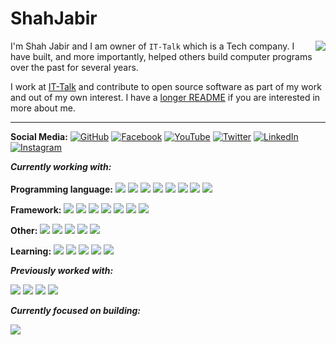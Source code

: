 # ShahJabir

<img src="/ShahJabir/ShahJabir/raw/main/images/me.jpg" align="right" />

I'm Shah Jabir and I am owner of `IT-Talk` which is a Tech company. I have built, and more importantly, helped others build computer programs over the past for several years.

I work at [IT-Talk](http://it-talk.github.io/official/index) and contribute to open source software as part of my work and out of my own interest. I have a [longer README](https://ShahJabir.github.io/README/) if you are interested in more about me.

---

**Social Media:**
[![GitHub](/ShahJabir/ShahJabir/raw/main/icons/github.png)](https://github.com/ShahJabir)
[![Facebook](/ShahJabir/ShahJabir/raw/main/icons/facebook.ico)](https://www.facebook.com/shah.jabir.90/)
[![YouTube](/ShahJabir/ShahJabir/raw/main/icons/youtube.png)](http://www.youtube.com/channel/UCkAviUrmuFv20KR9XAqy3ZA)
[![Twitter](/ShahJabir/ShahJabir/raw/main/icons/twitter.png)](https://twitter.com/ShahJabir2)
[![LinkedIn](/ShahJabir/ShahJabir/raw/main/icons/linkedin.png)](https://www.linkedin.com/in/shahjabir/)
[![Instagram](/ShahJabir/ShahJabir/raw/main/icons/instagram.png)](https://www.instagram.com/shahjabir823/)

***Currently working with:*** <br> <br>
**Programming language:**
<a href="https://www.cprogramming.com/" title="C"><img src="/ShahJabir/ShahJabir/raw/main/icons/c.png" /></a>
<a href="https://www.cprogramming.com/" title="C++"><img src="/ShahJabir/ShahJabir/raw/main/icons/cpp.png" /></a>
<a href="https://www.python.org/" title="Python"><img src="/ShahJabir/ShahJabir/raw/main/icons/python.png" /></a>
<a href="https://www.java.com/en/" title="Java"><img src="/ShahJabir/ShahJabir/raw/main/icons/java.ico" /></a>
<a href="https://en.wikipedia.org/wiki/JavaScript" title="Java Script"><img src="/ShahJabir/ShahJabir/raw/main/icons/js.jpg" /></a>
<a href="http://csharp.net/" title="C#"><img src="/ShahJabir/ShahJabir/raw/main/icons/csharp.png" /></a>
<a href="https://developer.apple.com/swift/" title="Swift"><img src="/ShahJabir/ShahJabir/raw/main/icons/swift.jpeg" /></a>
<a href="https://dart.dev/" title="Dark"><img src="/ShahJabir/ShahJabir/raw/main/icons/dart.jpg" /></a>


**Framework:**
<a href="https://www.android.com/" title="Android"><img src="/ShahJabir/ShahJabir/raw/main/icons/Android.ico" /></a>
<a href="https://www.apple.com/ios/ios-13/" title="IOS"><img src="/ShahJabir/ShahJabir/raw/main/icons/ios.jpg" /></a>
<a href="https://dotnet.microsoft.com/apps/xamarin" title="Xamarin"><img src="/ShahJabir/ShahJabir/raw/main/icons/Android.ico" /></a>
<a href="https://reactnative.dev/" title="React Native"><img src="/ShahJabir/ShahJabir/raw/main/icons/react.png" /></a>
<a href="https://flutter.dev/" title="Flutter"><img src="/ShahJabir/ShahJabir/raw/main/icons/flutter.png" /></a>
<a href="https://www.terraform.io/" title="Terraform"><img src="/ShahJabir/ShahJabir/raw/main/icons/terraform.png" /></a>
<a href="https://reactjs.org/" title="React"><img src="/ShahJabir/ShahJabir/raw/main/icons/react.png" /></a>

**Other:**
<a href="https://github.com/" title="GitHub"><img src="/ShahJabir/ShahJabir/raw/main/icons/github.png" /></a>
<a href="https://git-scm.com/" title="Git"><img src="/ShahJabir/ShahJabir/raw/main/icons/git.png" /></a>
<a href="https://www.mysql.com/" title="MySQL"><img src="/ShahJabir/ShahJabir/raw/main/icons/mysql.png" /></a>
<a href="https://www.sqlite.org/index.html" title="Sql Lite"><img src="/ShahJabir/ShahJabir/raw/main/icons/sqllite.png" /></a>
<a href="https://code.visualstudio.com/" title="Visual Studio Code"><img src="/ShahJabir/ShahJabir/raw/main/icons/vscode.png" /></a>

**Learning:**
<a href="https://golang.org/" title="Golang"><img src="/ShahJabir/ShahJabir/raw/main/icons/golang.png" /></a>
<a href="https://www.php.net/" title="PHP"><img src="/ShahJabir/ShahJabir/raw/main/icons/php.png" /></a>
<a href="https://www.docker.com/" title="Docker"><img src="/ShahJabir/ShahJabir/raw/main/icons/docker.png" /></a>
<a href="https://dotnet.microsoft.com/" title="dotNet"><img src="/ShahJabir/ShahJabir/raw/main/icons/dotnet.png" /></a>
<a href="https://laravel.com/" title="Laravel"><img src="/ShahJabir/ShahJabir/raw/main/icons/laravel.png" /></a>


***Previously worked with:***

<a href="https://docs.microsoft.com/en-us/dotnet/visual-basic/" title="Visual Basic"><img src="/ShahJabir/ShahJabir/raw/main/icons/vbnet.png" /></a>
<a href="https://reactjs.org/" title="React"><img src="/ShahJabir/ShahJabir/raw/main/icons/react.png" /></a>
<a href="https://wordpress.org/" title="WordPress"><img src="/ShahJabir/ShahJabir/raw/main/icons/wordpress.png" /></a>
<a href="https://www.android.com/" title="Android"><img src="/ShahJabir/ShahJabir/raw/main/icons/Android.ico" /></a>



***Currently focused on building:***

<a href="https://github.com/ShahJabir/PhulkuriAsar" title="Phulkuri Asar"><img src="/ShahJabir/ShahJabir/raw/main/icons/phulkuri.jpg"/></a>
